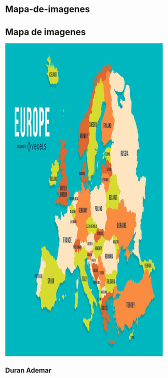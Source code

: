 # Mapa-de-imagenes

<head>
    <title>Mapa de Europa</title>
</head>
<body>
    <h1>Mapa de imagenes</h1>
    <img src="img/europe-colored-country-map-design-95ec22.webp" alt="Tie-figther" height="1000" width="1500" usemap="#nave">
    <map name="nave"> 
        <area shape="CIRCLE" coords="1153,323,134" href="http://government.ru/en/" title="Rusia" target="_blank"> 
        <area shape="POLY" coords="997,86,1046,258,1233,250,1178,133,1015,81"  href="http://government.ru/en/" title="Rusia" target="_blank"> 
        <area shape="POLY" coords="1092,459,1083,500,1128,496,1163,541,1242,522,1220,661,1285,689,1344,418,1236,403"  href="http://government.ru/en/" title="Rusia" target="_blank"> 
        <area shape="POLY" coords="954,207,1023,229,991,93,909,107" href="https://finland.fi/es/" title="Filandia" target="_blank"> 
        <area shape="CIRCLE" coords="970,272,65" href="https://finland.fi/es/" title="Filandia" target="_blank"> 
        <area shape="CIRCLE" coords="746,298,56" href="https://www.norway.no/" title="Noruega" target="_blank"> 
        <area shape="POLY" coords="691,260,704,370,791,328,794,239,882,117,914,106,917,119,948,112,998,68,838,101,757,226" href="https://www.norway.no/" title="Noruega" target="_blank"> 
        <area shape="POLY" coords="786,423,866,389,884,253,947,173,903,107,796,234" href="https://sweden.se/" title="Suecia" target="_blank"> 
        <area shape="RECT" coords="1007,377,918,334" href="https://estonia.ee/" title="Estonia" target="_blank"> 
        <area shape="POLY" coords="910,419,974,411,1004,432,1018,409,998,379,955,376" href="https://www.latvia.eu/" title="Letonia" target="_blank">
        <area shape="POLY" coords="913,417,911,452,943,448,950,474,976,476,1002,430,979,417,913,417" href="https://lrv.lt/en/" title="Lituania" target="_blank"> 
        <area shape="CIRCLE" coords="890,527,71" href="https://www.gov.pl" title="Polonia" target="_blank"> 
        <area shape="CIRCLE" coords="1032,476,55" href="https://www.belarus.by/en/" title="Bielorrusia" target="_blank"> 
        <area shape="POLY" coords="941,620,985,631,1040,606,1081,638,1057,686,1086,680,1114,643,1154,704,1212,673,1229,589,1249,586,1235,539,1132,523,1123,497,1076,517,1070,535,966,527" href="https://ukraine.ua/es/" title="Ucrania" target="_blank"> 
        <area shape="RECT" coords="1277,733,1431,685" href="https://georgia.gov/" title="Georgia" target="_blank"> 
        <area shape="POLY" coords="1030,779,1049,933,1253,907,1424,813,1361,733,1308,736,1254,766,1204,753," href="https://www.mfa.gov.tr/default.en.mfa" title="Turquia" target="_blank"> 
        <area shape="POLY" coords="1017,617,1041,608,1084,645" href="https://moldova.md/en" title="Moldavia" target="_blank"> 
        <area shape="CIRCLE" coords="991,678,61" href="https://www.gov.ro/en" title="Rumania" target="_blank"> 
        <area shape="POLY" coords="999,747,954,731,969,793,1028,788,1054,757,1070,734,1032,723" href="https://www.gov.bg/en" title="Bulgaria" target="_blank"> 
        <area shape="POLY" coords="875,687,892,747,920,778,958,767,941,718,904,669" href="https://welcometoserbia.gov.rs/home" title="Servia" target="_blank"> 
        <area shape="RECT" coords="914,806,965,778" href="https://macedoniadelnorte.com/" title="Macedonia" target="_blank"> 
        <area shape="CIRCLE" coords="887,764,18" href="https://www.gov.me/en/" title="Montenegro" target="_blank"> 
        <area shape="RECT" coords="888,837,917,780" href="https://albania.al/" title="Albania" target="_blank"> 
        <area shape="POLY" coords="907,847,969,968,1064,952,961,833,1026,816,1019,798,958,803,928,814" href="https://www.visitgreece.gr/" title="Grecia" target="_blank"> 
        <area shape="POLY" coords="659,670,658,716,696,707,731,777,820,860,726,888,794,922,876,838,752,705,779,686,776,660,745,650" href="https://www.italia.it/es" title="Italia" target="_blank"> 
        <area shape="POLY" coords="1232,913,1177,936,1190,956" href="https://www.gov.cy/en/" title="Chipre" target="_blank"> 
        <area shape="RECT" coords="844,680,938,626" href="https://2015-2019.kormany.hu/en" title="Hungria" target="_blank"> 
        <area shape="POLY" coords="845,610,860,638,938,616,942,600,878,593" href="https://www.eslovaquia.sk/" title="Eslovaquia" target="_blank"> 
        <area shape="POLY" coords="821,705,877,708,892,750,865,768" href="https://www.opengovpartnership.org/es/members/bosnia-and-herzegovina/" title="Bosnia" target="_blank"> 
        <area shape="POLY" coords="77,694,857,761,818,702,876,704,880,691,838,667,804,694" href="https://croatia.hr/es-es" title="Croacia" target="_blank"> 
        <area shape="POLY" coords="782,668,784,689,813,690,837,666,832,658" href="https://www.gov.si/es/" title="Eslovenia" target="_blank"> 
        <area shape="POLY" coords="716,636,775,634,786,610,841,668,837,659,780,664,749,649" href="https://www.oesterreich.gv.at/en/public.html" title="Austria" target="_blank"> 
        <area shape="POLY" coords="662,665,643,654,669,625,709,630,722,650" href="https://www.admin.ch/gov/en/start.html" title="Suiza" target="_blank"> 
        <area shape="POLY" coords="768,567,786,607,837,610,877,588,815,550" href="https://vlada.gov.cz/en/" title="Chequia" target="_blank"> 
        <area shape="POLY" coords="768,567,812,550,797,453,717,444,672,560,664,576,673,583,679,623,775,630,750,637" href="https://www.deutschland.de/es" title="Alemania" target="_blank"> 
        <area shape="CIRCLE" coords="666,567,11" href="https://luxembourg.public.lu/en.html" title="Luxemburgo" target="_blank"> 
        <area shape="POLY" coords="657,564,672,547,660,520,604,516,632,557" href="https://www.belgium.be/en" title="Belgica" target="_blank"> 
        <area shape="POLY" coords="629,508,664,467,700,483,670,531" href="https://www.netherlandsworldwide.nl/" title="Paises bajos" target="_blank">
        <area shape="POLY" coords="531,303,483,512,596,521,593,298" href="https://www.gov.uk/" title="Reino Unido" target="_blank">
        <area shape="POLY" coords="605,527,687,600,641,654,659,668,648,729,568,740,488,695,506,614,468,548" href="https://www.elysee.fr/en/" title="Francia" target="_blank">
        <area shape="RECT" coords="711,375,787,447" href="https://denmark.dk/" title="Dinamarca" target="_blank">
        <area shape="POLY" coords="340,679,357,637,569,745,450,860,348,862,314,817,710" href="https://www.exteriores.gob.es/en/Paginas/index.aspx" title="España" target="_blank">
        <area shape="POLY" coords="318,810,387,710,340,681,276,786" href="https://www.portugal.gov.pt/pt/gc24" title="Portugal" target="_blank">
        <area shape="POLY" coords="479,464,512,389,472,358,400,444" href="https://www.ireland.ie/en/" title="Irlanda" target="_blank">
        <area shape="CIRCLE" coords="450,94,50" href="https://www.government.is/" title="Islandia" target="_blank"> 
    </map>
<h2>Duran Ademar</h2>
</body>

